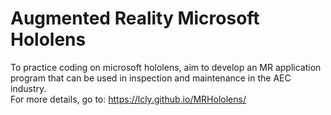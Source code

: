 # Augmented Reality Microsoft Hololens
To practice coding on microsoft hololens, aim to develop an MR application program that can be used in inspection and maintenance in the AEC industry.
<br>
For more details, go to: https://lcly.github.io/MRHololens/
